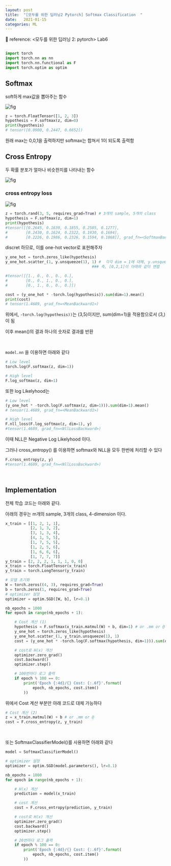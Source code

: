 ```yaml
---
layout: post
title:  "[모두를 위한 딥러닝2 Pytorch] Softmax Classification  "
date:   2021-01-15
categories: ML
---
```


🍳 reference: <모두를 위한 딥러닝 2: pytorch> Lab6

```python

import torch
import torch.nn as nn
import torch.nn.functional as F
import torch.optim as optim
```



## Softmax

soft하게 max값을 뽑아주는 함수

![fig](https://render.githubusercontent.com/render/math?math=P%28class%3Di%29%20%3D%20%5Cfrac%7Be%5Ei%7D%7B%5Csum%20e%5Ei%7D&mode=display)

```python
z = torch.FloatTensor([1, 2, 3])
hypothesis = F.softmax(z, dim=0)
print(hypothesis)
# tensor([0.0900, 0.2447, 0.6652])
```

원래 max는 0,0,1을 출력하지만 softmax는 합쳐서 1이 되도록 출력함



## Cross Entropy

두 확률 분포가 얼마나 비슷한지를 나타내는 함수

![fig](https://miro.medium.com/max/2690/1*lDgFCR7SxMcGRzInj0AC9g.png)

### cross entropy loss


![fig](https://render.githubusercontent.com/render/math?math=L%20%3D%20%5Cfrac%7B1%7D%7BN%7D%20%5Csum%20-%20y%20%5Clog%28%5Chat%7By%7D%29&mode=display)

```python
z = torch.rand(3, 5, requires_grad=True) # 3개의 sample, 5개의 class
hypothesis = F.softmax(z, dim=1)
print(hypothesis)
#tensor([[0.2645, 0.1639, 0.1855, 0.2585, 0.1277],
#        [0.2430, 0.1624, 0.2322, 0.1930, 0.1694],
#        [0.2226, 0.1986, 0.2326, 0.1594, 0.1868]], grad_fn=<SoftmaxBackward>)
```

discret 하므로, 이를 one-hot vector로 표현해주자


```python
y_one_hot = torch.zeros_like(hypothesis)
y_one_hot.scatter_(1, y.unsqueeze(1), 1) #  각각 dim = 1에 대해, y.unsqueeze(1)에 1을 뿌리기
                                      ### 즉, [0,2,1]이 아래와 같이 변함

#tensor([[1., 0., 0., 0., 0.],
#        [0., 0., 1., 0., 0.],
#        [0., 1., 0., 0., 0.]])

cost = (y_one_hot * -torch.log(hypothesis)).sum(dim=1).mean()
print(cost)
# tensor(1.4689, grad_fn=<MeanBackward1>)
```

위에서, `-torch.log(hypothesis))`는 (3,5)이지만, sum(dim=1)을 적용함으로서 (3,)이 됨

이후 mean()의 결과 하나의 숫자로 결과를 반환


<br>

`model.nn` 을 이용하면 아래와 같다


```python
# Low level
torch.log(F.softmax(z, dim=1))

# High level
F.log_softmax(z, dim=1)

```

또한 log Likelyhood는

```python
# Low level
(y_one_hot * -torch.log(F.softmax(z, dim=1))).sum(dim=1).mean()
# tensor(1.4689, grad_fn=<MeanBackward1>)

# High level
F.nll_loss(F.log_softmax(z, dim=1), y)
#tensor(1.4689, grad_fn=<NllLossBackward>)
```


이때 NLL은 Negative Log Likelyhood 이다.

그러나 cross_entropy() 를 이용하면 softmax와 NLL을 모두 한번에 처리할 수 있다


```python
F.cross_entropy(z, y)
#tensor(1.4689, grad_fn=<NllLossBackward>)
```


<br>


## Implementation


전체 학습 코드는 아래와 같다.

아래의 경우는 m개의 sample, 3개의 class, 4-dimension 이다.


```python
x_train = [[1, 2, 1, 1],
           [2, 1, 3, 2],
           [3, 1, 3, 4],
           [4, 1, 5, 5],
           [1, 7, 5, 5],
           [1, 2, 5, 6],
           [1, 6, 6, 6],
           [1, 7, 7, 7]]
y_train = [2, 2, 2, 1, 1, 1, 0, 0]
x_train = torch.FloatTensor(x_train)
y_train = torch.LongTensor(y_train)

# 모델 초기화
W = torch.zeros((4, 3), requires_grad=True)
b = torch.zeros(1, requires_grad=True)
# optimizer 설정
optimizer = optim.SGD([W, b], lr=0.1)

nb_epochs = 1000
for epoch in range(nb_epochs + 1):

    # Cost 계산 (1)
    hypothesis = F.softmax(x_train.matmul(W) + b, dim=1) # or .mm or @
    y_one_hot = torch.zeros_like(hypothesis)
    y_one_hot.scatter_(1, y_train.unsqueeze(1), 1)
    cost = (y_one_hot * -torch.log(F.softmax(hypothesis, dim=1))).sum(dim=1).mean()

    # cost로 H(x) 개선
    optimizer.zero_grad()
    cost.backward()
    optimizer.step()

    # 100번마다 로그 출력
    if epoch % 100 == 0:
        print('Epoch {:4d}/{} Cost: {:.6f}'.format(
            epoch, nb_epochs, cost.item()
        ))

```

위에서 Cost 계산 부분만 아래 코드로 대체 가능하다


```python
# Cost 계산 (2)
z = x_train.matmul(W) + b # or .mm or @
cost = F.cross_entropy(z, y_train)
```

<br>


또는 SoftmaxClassifierModel()를 사용하면 아래와 같다



```python
model = SoftmaxClassifierModel()

# optimizer 설정
optimizer = optim.SGD(model.parameters(), lr=0.1)

nb_epochs = 1000
for epoch in range(nb_epochs + 1):

    # H(x) 계산
    prediction = model(x_train)

    # cost 계산
    cost = F.cross_entropy(prediction, y_train)

    # cost로 H(x) 개선
    optimizer.zero_grad()
    cost.backward()
    optimizer.step()

    # 20번마다 로그 출력
    if epoch % 100 == 0:
        print('Epoch {:4d}/{} Cost: {:.6f}'.format(
            epoch, nb_epochs, cost.item()
        ))
```

<br>
